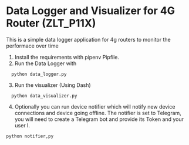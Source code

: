 # Data Logger and Visualizer for 4G Router (ZLT_P11X)

This is a simple data logger application for 4g routers to monitor the performace over time

1. Install the requirements with pipenv Pipfile.
2. Run the Data Logger with
```
  python data_logger.py
```
3. Run the visualizer (Using Dash)
```
  python data_visualizer.py
```  
4. Optionally you can run device notifier which will notify new device connections and device going offline. The notifier is set to Telegram, you will need to create a Telegram bot and provide its Token and your user I.
```
python notifier,py
```



